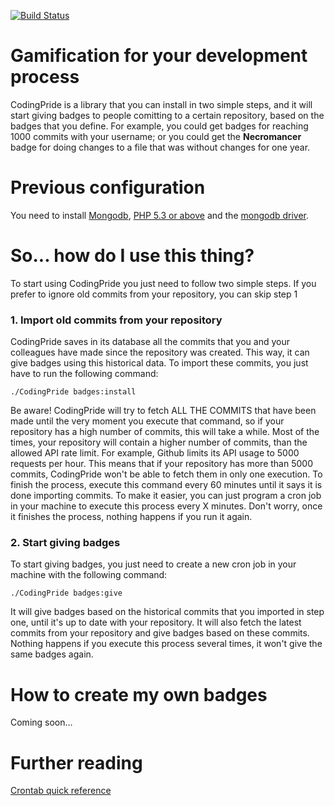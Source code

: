 [![Build Status](https://secure.travis-ci.org/fiunchinho/CodingPride.png)](http://travis-ci.org/fiunchinho/[CodingPride])
# Gamification for your development process
CodingPride is a library that you can install in two simple steps, and it will start giving badges to people comitting to a certain repository, based on the badges that you define. For example, you could get badges for reaching 1000 commits with your username; or you could get the **Necromancer** badge for doing changes to a file that was without changes for one year.

# Previous configuration
You need to install [Mongodb](http://docs.mongodb.org/manual/tutorial/install-mongodb-on-linux/), [PHP 5.3 or above](http://www.php.net/downloads.php#v5) and the [mongodb driver](http://php.net/manual/en/mongo.installation.php).

# So... how do I use this thing?
To start using CodingPride you just need to follow two simple steps. If you prefer to ignore old commits from your repository, you can skip step 1
### 1. Import old commits from your repository
CodingPride saves in its database all the commits that you and your colleagues have made since the repository was created. This way, it can give badges using this historical data. To import these commits, you just have to run the following command:

```
./CodingPride badges:install
```

Be aware! CodingPride will try to fetch ALL THE COMMITS that have been made until the very moment you execute that command, so if your repository has a high number of commits, this will take a while. Most of the times, your repository will contain a higher number of commits, than the allowed API rate limit. For example, Github limits its API usage to 5000 requests per hour. This means that if your repository has more than 5000 commits, CodingPride won't be able to fetch them in only one execution. To finish the process, execute this command every 60 minutes until it says it is done importing commits. To make it easier, you can just program a cron job in your machine to execute this process every X minutes. Don't worry, once it finishes the process, nothing happens if you run it again.


### 2. Start giving badges
To start giving badges, you just need to create a new cron job in your machine with the following command:

```
./CodingPride badges:give
```

It will give badges based on the historical commits that you imported in step one, until it's up to date with your repository. It will also fetch the latest commits from your repository and give badges based on these commits. Nothing happens if you execute this process several times, it won't give the same badges again.

# How to create my own badges
Coming soon...

# Further reading
[Crontab quick reference](http://www.adminschoice.com/crontab-quick-reference)
